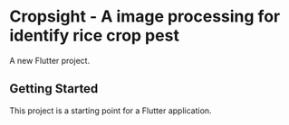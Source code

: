 # Cropsight - A image processing for identify rice crop pest

A new Flutter project.

## Getting Started

This project is a starting point for a Flutter application.

